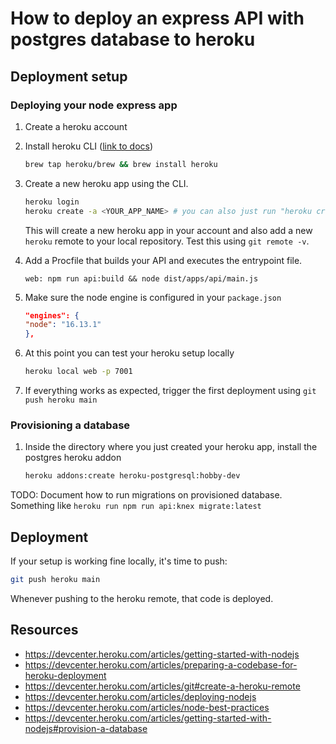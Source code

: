 # How to deploy an express API with postgres database to heroku

## Deployment setup

### Deploying your node express app

1. Create a heroku account
2. Install heroku CLI ([link to docs](https://devcenter.heroku.com/articles/heroku-cli))

   ```bash
   brew tap heroku/brew && brew install heroku
   ```

3. Create a new heroku app using the CLI.

   ```bash
   heroku login
   heroku create -a <YOUR_APP_NAME> # you can also just run "heroku create" and the name will be auto-generated
   ```

   This will create a new heroku app in your account and also add a new `heroku` remote to your local repository. Test this using `git remote -v`.

4. Add a Procfile that builds your API and executes the entrypoint file.

   ```Procfile
   web: npm run api:build && node dist/apps/api/main.js

   ```

5. Make sure the node engine is configured in your `package.json`

   ```json
   "engines": {
   "node": "16.13.1"
   },
   ```

6. At this point you can test your heroku setup locally

   ```bash
   heroku local web -p 7001
   ```

7. If everything works as expected, trigger the first deployment using `git push heroku main`

### Provisioning a database

1. Inside the directory where you just created your heroku app, install the postgres heroku addon

   ```bash
   heroku addons:create heroku-postgresql:hobby-dev
   ```

TODO: Document how to run migrations on provisioned database.
Something like `heroku run npm run api:knex migrate:latest`

## Deployment

If your setup is working fine locally, it's time to push:

```bash
git push heroku main
```

Whenever pushing to the heroku remote, that code is deployed.

## Resources

- https://devcenter.heroku.com/articles/getting-started-with-nodejs
- https://devcenter.heroku.com/articles/preparing-a-codebase-for-heroku-deployment
- https://devcenter.heroku.com/articles/git#create-a-heroku-remote
- https://devcenter.heroku.com/articles/deploying-nodejs
- https://devcenter.heroku.com/articles/node-best-practices
- https://devcenter.heroku.com/articles/getting-started-with-nodejs#provision-a-database
